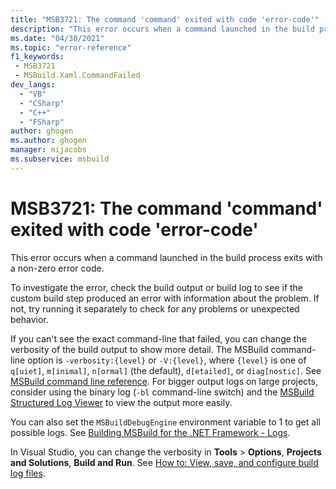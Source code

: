 ```yaml
---
title: "MSB3721: The command 'command' exited with code 'error-code'"
description: "This error occurs when a command launched in the build process exits with a non-zero error code."
ms.date: "04/30/2021"
ms.topic: "error-reference"
f1_keywords:
 - MSB3721
 - MSBuild.Xaml.CommandFailed
dev_langs:
  - "VB"
  - "CSharp"
  - "C++"
  - "FSharp"
author: ghogen
ms.author: ghogen
manager: mijacobs
ms.subservice: msbuild
---
```

# MSB3721: The command 'command' exited with code 'error-code'

This error occurs when a command launched in the build process exits with a non-zero error code.

To investigate the error, check the build output or build log to see if the custom build step produced an error with information about the problem. If not, try running it separately to check for any problems or unexpected behavior.

If you can't see the exact command-line that failed, you can change the verbosity of the build output to show more detail. The MSBuild command-line option is `-verbosity:{level}` or `-V:{level}`, where `{level}` is one of `q[uiet]`, `m[inimal]`, `n[ormal]` (the default), `d[etailed]`, or `diag[nostic]`. See [MSBuild command line reference](../msbuild-command-line-reference.md). For bigger output logs on large projects, consider using the binary log (`-bl` command-line switch) and the [MSBuild Structured Log Viewer](https://msbuildlog.com/) to view the output more easily.

You can also set the `MSBuildDebugEngine` environment variable to 1 to get all possible logs. See [Building MSBuild for the .NET Framework - Logs](https://github.com/dotnet/msbuild/blob/main/documentation/wiki/Building-Testing-and-Debugging-on-Full-Framework-MSBuild.md#logs).

In Visual Studio, you can change the verbosity in **Tools** > **Options**, **Projects and Solutions**, **Build and Run**. See [How to: View, save, and configure build log files](../../ide/how-to-view-save-and-configure-build-log-files.md#specify-data-verbosity-for-build-logs).
